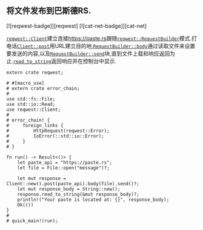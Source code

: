 
## 将文件发布到巴斯德RS.

[![reqwest-badge]][reqwest] [![cat-net-badge]][cat-net]

[`reqwest::Client`]建立连接<https://paste.rs>跟随[`reqwest::RequestBuilder`]模式.打电话[`Client::post`]用URL建立目的地,[`RequestBuilder::body`]通过读取文件来设置要发送的内容,以及[`RequestBuilder::send`]块,直到文件上载和响应返回为止.[`read_to_string`]返回响应并在控制台中显示.

```rust,no_run
extern crate reqwest;

# #[macro_use]
# extern crate error_chain;
#
use std::fs::File;
use std::io::Read;
use reqwest::Client;
#
# error_chain! {
#     foreign_links {
#         HttpRequest(reqwest::Error);
#         IoError(::std::io::Error);
#     }
# }

fn run() -> Result<()> {
    let paste_api = "https://paste.rs";
    let file = File::open("message")?;

    let mut response = Client::new().post(paste_api).body(file).send()?;
    let mut response_body = String::new();
    response.read_to_string(&mut response_body)?;
    println!("Your paste is located at: {}", response_body);
    Ok(())
}
#
# quick_main!(run);
```

[`client::post`]: https://docs.rs/reqwest/*/reqwest/struct.Client.html#method.post

[`read_to_string`]: https://doc.rust-lang.org/std/io/trait.Read.html#method.read_to_string

[`requestbuilder::body`]: https://docs.rs/reqwest/*/reqwest/struct.RequestBuilder.html#method.body

[`requestbuilder::send`]: https://docs.rs/reqwest/*/reqwest/struct.RequestBuilder.html#method.send

[`reqwest::client`]: https://docs.rs/reqwest/*/reqwest/struct.Client.html

[`reqwest::requestbuilder`]: https://docs.rs/reqwest/*/reqwest/struct.RequestBuilder.html
